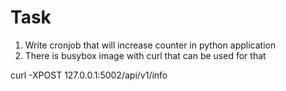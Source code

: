 # Task

1. Write cronjob that will increase counter in python application
2. There is busybox image with curl that can be used for that

curl -XPOST 127.0.0.1:5002/api/v1/info